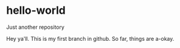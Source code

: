 # hello-world
Just another repository

Hey ya'll. This is my first branch in github.
So far, things are a-okay. 
